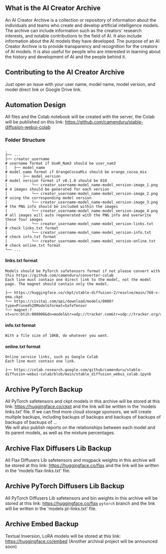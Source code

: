 ## What is the AI Creator Archive 

An AI Creator Archive is a collection or repository of information about the individuals and teams who create and develop artificial intelligence models. 
The archive can include information such as the creators' research interests, and notable contributions to the field of AI.
It also include information about the AI models they have developed. 
The purpose of an AI Creator Archive is to provide transparency and recognition for the creators of AI models. 
It is also useful for people who are interested in learning about the history and development of AI and the people behind it.

## Contributing to the AI Creator Archive
Just open an issue with your user name, model name, model version, and model direct link or Google Drive link.

## Automation Design

All files and the Colab notebook will be created with the server, the Colab will be published on this link: https://github.com/camenduru/stable-diffusion-webui-colab

### Folder Structure

```
.
├── ...
├── creator_username                                                    # username format if UseR_Nam3 should be user_nam3
│   ├── model_name                                                      # model name format if OrangeCocoaMix should be orange_cocoa_mix
│       ├── model_version                                               # model version format if v0.1.0 should be 010
│           └── creator_username-model_name-model_version-image_1.png   # 4 images should be generated for each version
│           └── creator_username-model_name-model_version-image_2.png   # using the corresponding model version
│           └── creator_username-model_name-model_version-image_3.png   # the PNG info should be included within the images
│           └── creator_username-model_name-model_version-image_4.png   # all images will auto regenerated with the PNG info and overwrite these four images
│           └── creator_username-model_name-model_version-links.txt     # check links.txt format
│           └── creator_username-model_name-model_version-info.txt      # check info.txt format
│           └── creator_username-model_name-model_version-online.txt    # check online.txt format
└── ...
```

#### links.txt format

```
Models should be PyTorch safetensors format if not please convert with this https://github.com/camenduru/converter-colab
Each line must contain one direct link to the model, not the model page. The magnet should contain only the model.

├── https://huggingface.co/ckpt/stable-diffusion-2/resolve/main/768-v-ema.ckpt
└── https://civitai.com/api/download/models/0000?type=Pruned%20Model&format=SafeTensor
└── magnet:?xt=urn:btih:000000&dn=model&tr=udp://tracker.com&tr=udp://tracker.org/announce
```

#### info.txt format

```
With a file size of 10KB, do whatever you want.
```

#### online.txt format

```
Online service links, such as Google Colab
Each line must contain one link.

├── https://colab.research.google.com/github/camenduru/stable-diffusion-webui-colab/blob/main/stable_diffusion_webui_colab.ipynb
```

## Archive PyTorch Backup

All PyTorch safetensors and ckpt models in this archive will be stored at this link: https://huggingface.co/ckpt and the link will be written in the 'models links.txt' file.
If we can find more cloud storage sponsors, we will create multiple backups, including backups of backups and backups of backups of backups of backups of ... <br />
We will also publish reports on the relationships between each model and its parent models, as well as the mixture percentages.

## Archive Flax Diffusers Lib Backup
All Flax Diffusers Lib safetensors and msgpack weights in this archive will be stored at this link: https://huggingface.co/flax and the link will be written in the 'models flax-links.txt' file.

## Archive PyTorch Diffusers Lib Backup
All PyTorch Diffusers Lib safetensors and bin weights in this archive will be stored at this link: https://huggingface.co/flax `pytorch` branch and the link will be written in the 'models pt-links.txt' file.

## Archive Embed Backup
Textual Inversion, LoRA models will be stored at this link: https://huggingface.co/embed (Another archival project will be announced soon)
